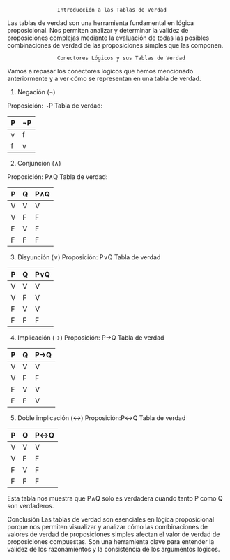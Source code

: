                     Introducción a las Tablas de Verdad

Las tablas de verdad son una herramienta fundamental en lógica proposicional. Nos permiten analizar y determinar la validez de proposiciones complejas mediante la evaluación de todas las posibles combinaciones de verdad de las proposiciones simples que las componen.


                    Conectores Lógicos y sus Tablas de Verdad
Vamos a repasar los conectores lógicos que hemos mencionado anteriormente y a ver cómo se representan en una tabla de verdad.

1. Negación (¬)

Proposición: ¬P
Tabla de verdad:

| P | ¬P | 
|---|----|
| v | f  | 
| f | v  | 

2. Conjunción (∧)

Proposición: P∧Q
Tabla de verdad:

| P | Q | P∧Q |
|---|---|-----|
| V | V | V   |
| V | F | F   |
| F | V | F   |
| F | F | F   |


3. Disyunción (∨)
Proposición: P∨Q
Tabla de verdad

| P | Q | P∨Q |
|---|---|-----|
| V | V | V   |
| V | F | V   |
| F | V | V   |
| F | F | F   |


4. Implicación (→)
Proposición: P→Q
Tabla de verdad

| P | Q | P→Q |
|---|---|-----|
| V | V | V   |
| V | F | F   |
| F | V | V   |
| F | F | V   |


5. Doble implicación (↔)
Proposición:P↔Q
Tabla de verdad

| P | Q | P↔Q |
|---|---|-----|
| V | V | V   |
| V | F | F   |
| F | V | F   |
| F | F | F   |

Esta tabla nos muestra que P∧Q solo es verdadera cuando tanto P como Q son verdaderos.

Conclusión
Las tablas de verdad son esenciales en lógica proposicional porque nos permiten visualizar y analizar cómo las combinaciones de valores de verdad de proposiciones simples afectan el valor de verdad de proposiciones compuestas. Son una herramienta clave para entender la validez de los razonamientos y la consistencia de los argumentos lógicos.